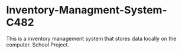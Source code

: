 # Inventory-Managment-System-C482
This is a inventory management system that stores data locally on the computer. School Project. 
